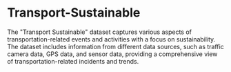 # Transport-Sustainable
The "Transport Sustainable" dataset captures various aspects of transportation-related events and activities with a focus on sustainability. The dataset includes information from different data sources, such as traffic camera data, GPS data, and sensor data, providing a comprehensive view of transportation-related incidents and trends.
